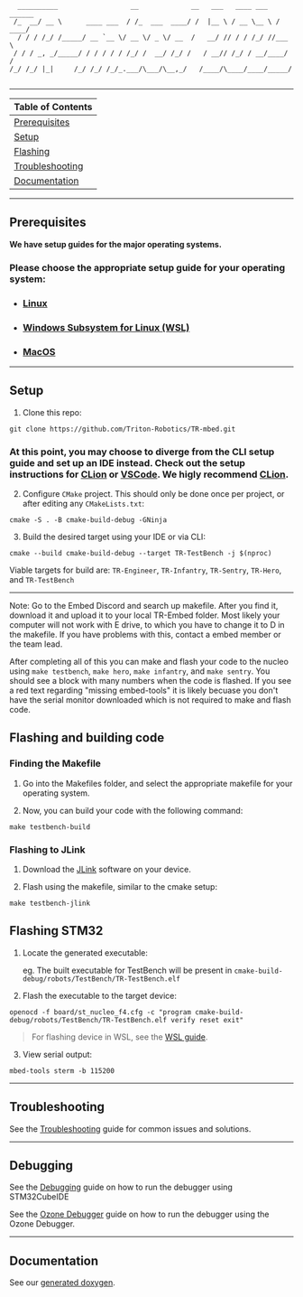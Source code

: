```
  __________                  __             __   ___   ____ ___   ______
 /_  __/ __ \      ____ ___  / /_  ___  ____/ /  |__ \ / __ \__ \ / ____/
  / / / /_/ /_____/ __ `__ \/ __ \/ _ \/ __  /   __/ // / / /_/ //___ \  
 / / / _, _/_____/ / / / / / /_/ /  __/ /_/ /   / __// /_/ / __/____/ /  
/_/ /_/ |_|     /_/ /_/ /_/_.___/\___/\__,_/   /____/\____/____/_____/   
                                                                                               
```

---

| Table of Contents                   |
|-------------------------------------|
| [Prerequisites](#prerequisites)     |
| [Setup](#setup)                     |
| [Flashing](#flashing-stm32)         |
| [Troubleshooting](#troubleshooting) |
| [Documentation](#documentation)     |

---

## Prerequisites

**We have setup guides for the major operating systems.**

### **Please choose the appropriate setup guide for your operating system:**
- ### [Linux](.md/os/linux.md)
- ### [Windows Subsystem for Linux (WSL)](.md/os/wsl.md)
- ### [MacOS](.md/os/macos.md)

---

## Setup
1. Clone this repo:

```shell
git clone https://github.com/Triton-Robotics/TR-mbed.git
```

### At this point, you may choose to diverge from the CLI setup guide and set up an IDE instead. Check out the setup instructions for [CLion](.md/ide/clion.md) or [VSCode](.md/ide/vscode.md). We higly recommend [CLion](.md/ide/clion.md).

2. Configure `CMake` project. This should only be done once per project, or after editing
   any `CMakeLists.txt`:

```shell
cmake -S . -B cmake-build-debug -GNinja
```

3. Build the desired target using your IDE or via CLI:

```shell
cmake --build cmake-build-debug --target TR-TestBench -j $(nproc)
```

Viable targets for build are: `TR-Engineer`, `TR-Infantry`, `TR-Sentry`, `TR-Hero`, and `TR-TestBench`

---
Note: Go to the Embed Discord and search up makefile. After you find it, download it and upload it to your local TR-Embed folder. Most likely your computer will not work with E drive, to which you have to change it to D in the makefile. If you have problems with this, contact a embed member or the team lead. 

After completing all of this you can make and flash your code to the nucleo using `make testbench`, `make hero`, `make infantry`, and `make sentry`. You should see a block with many numbers when the code is flashed. If you see a red text regarding "missing embed-tools" it is likely becuase you don't have the serial monitor downloaded which is not required to make and flash code. 

## Flashing and building code

### Finding the Makefile

1. Go into the Makefiles folder, and select the appropriate makefile for your operating system.

2. Now, you can build your code with the following command:

```shell
make testbench-build
```

### Flashing to JLink

1. Download the [JLink](https://www.segger.com/downloads/jlink/) software on your device.

2. Flash using the makefile, similar to the cmake setup:

```shell
make testbench-jlink
```

## Flashing STM32

1. Locate the generated executable:

   eg. The built executable for TestBench will be present in `cmake-build-debug/robots/TestBench/TR-TestBench.elf`


2. Flash the executable to the target device:

```shell
openocd -f board/st_nucleo_f4.cfg -c "program cmake-build-debug/robots/TestBench/TR-TestBench.elf verify reset exit"
```

> For flashing device in WSL, see the [WSL guide](.md/os/wsl.md#flashing-stm32).

3. View serial output:

```shell
mbed-tools sterm -b 115200
```

---

## Troubleshooting

See the [Troubleshooting](.md/TROUBLESHOOTING.md) guide for common issues and solutions.

---

## Debugging

See the [Debugging](.md/debug/stm32cubeide.md) guide on how to run the debugger using STM32CubeIDE

See the [Ozone Debugger](.md/debug/ozone_debugger.md) guide on how to run the debugger using the Ozone Debugger.

--- 

## Documentation

See our [generated doxygen](https://triton-robotics.github.io/TR-mbed/).
